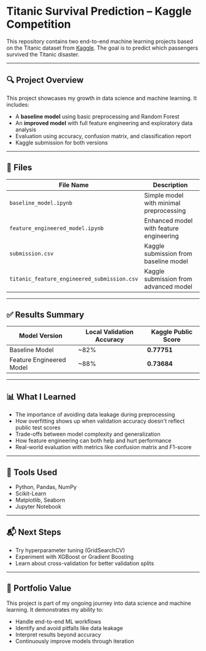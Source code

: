 # Titanic Survival Prediction – Kaggle Competition

This repository contains two end-to-end machine learning projects based on the Titanic dataset from [Kaggle](https://www.kaggle.com/c/titanic). The goal is to predict which passengers survived the Titanic disaster.

---

## 🔍 Project Overview

This project showcases my growth in data science and machine learning. It includes:

- A **baseline model** using basic preprocessing and Random Forest
- An **improved model** with full feature engineering and exploratory data analysis
- Evaluation using accuracy, confusion matrix, and classification report
- Kaggle submission for both versions

---

## 📁 Files

| File Name                             | Description                                  |
|--------------------------------------|----------------------------------------------|
| `baseline_model.ipynb`               | Simple model with minimal preprocessing      |
| `feature_engineered_model.ipynb`     | Enhanced model with feature engineering      |
| `submission.csv`                     | Kaggle submission from baseline model        |
| `titanic_feature_engineered_submission.csv` | Kaggle submission from advanced model         |

---

## ✅ Results Summary

| Model Version            | Local Validation Accuracy | Kaggle Public Score |
|-------------------------|---------------------------|---------------------|
| Baseline Model          | ~82%                      | **0.77751**         |
| Feature Engineered Model| ~88%                      | **0.73684**         |

---

## 📊 What I Learned

- The importance of avoiding data leakage during preprocessing
- How overfitting shows up when validation accuracy doesn't reflect public test scores
- Trade-offs between model complexity and generalization
- How feature engineering can both help and hurt performance
- Real-world evaluation with metrics like confusion matrix and F1-score

---

## 🔧 Tools Used

- Python, Pandas, NumPy
- Scikit-Learn
- Matplotlib, Seaborn
- Jupyter Notebook

---

## 📬 Next Steps

- Try hyperparameter tuning (GridSearchCV)
- Experiment with XGBoost or Gradient Boosting
- Learn about cross-validation for better validation splits

---

## 💼 Portfolio Value

This project is part of my ongoing journey into data science and machine learning. It demonstrates my ability to:
- Handle end-to-end ML workflows
- Identify and avoid pitfalls like data leakage
- Interpret results beyond accuracy
- Continuously improve models through iteration

